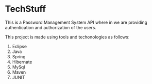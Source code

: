 TechStuff
===========

This is a Password Management System API where in we are providing authentication and authorization of the users.

This project is made using tools and techonologies as follows:

1. Eclipse
2. Java
3. Spring
4. Hibernate
5. MySql
6. Maven
7. JUNIT
